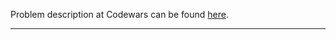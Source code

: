 Problem description at Codewars can be found
[here](https://www.codewars.com/kata/5bb0c58f484fcd170700063d/train/python).

-------------


